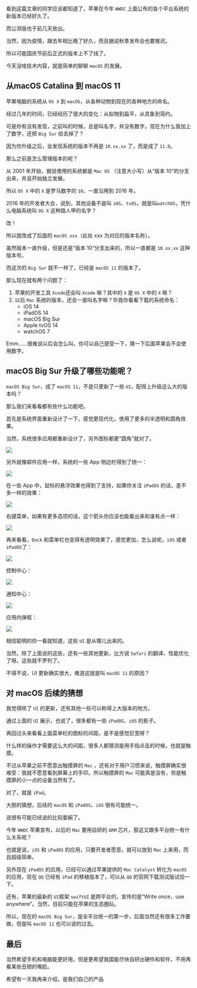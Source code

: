 

看到这篇文章的同学应该都知道了，苹果在今年 `WWDC` 上面公布的各个平台系统的新版本已经好久了。

而公测版也于前几天放出。

当然，因为疫情，跟去年相比晚了好久，而且据说秋季发布会也要推迟。

所以可能国庆节前后正式的版本上不了线了。

今天没啥技术内容，就是简单的聊聊 `macOS` 的发展。

## 从macOS Catalina 到 macOS 11

苹果电脑的系统从 `OS X` 到 `macOS`，从各种动物到现在的各种地方的命名。

经过几年的时间，已经经历了很大的变化：从拟物到扁平，从具象到简约。

可是你有没有发现，之前叫的时候，总是叫名字，并没有数字，现在为什么我加上了数字，还把 `Big Sur` 给去掉了？

因为你升级之后，会发现系统的版本不再是 `10.xx.xx` 了，而是成了 `11.0`。

那么之前是怎么管理版本的呢？

从 2001 年开始，据说使用的系统都是 `Mac OS` （注意大小写）从“版本 10”的分支出来，并且开始独立发展。

所以 `OS X` 中的 `X` 是罗马数字的 `10`，一直沿用到 2016 年。

2016 年的开发者大会，说到，其他设备不是叫 `iOS`、`tvOS`，就是叫`watchOS`，凭什么电脑系统叫 `OS X` 这种路人甲的名字？

改！

所以就改成了后面的 `macOS xxx`（此处 xxx 为对应的版本名称）。	

虽然版本一直升级，但是还是“版本 10”分支出来的，所以一直都是 `10.xx.xx` 这种版本号。

而这次的 `Big Sur` 就不一样了，已经是 `macOS 11` 的版本了。

那么现在就有两个问题了：

1. 苹果的开发工具 `Xcode`还会叫 `Xcode` 嘛？其中的 `X` 是 `OS X` 中的 `X` 嘛？
2. 以后 `Mac` 系统的版本，还会一直叫名字嘛？毕竟你看看下载的系统命名：
   * iOS 14
   * iPadOS 14
   * macOS Big Sur
   * Apple tvOS 14
   * watchOS 7

Emm……很难说以后会怎么叫，你可以自己感受一下，猜一下后面苹果会不会使用数字。

## macOS Big Sur 升级了哪些功能呢？

`macOS Big Sur`，成了 `macOS 11`，不是只更新了一些 `UI`，配得上升级这么大的版本吗？

那么我们来看看都有些什么功能吧。

首先是系统界面重新设计了一下，感觉更现代化，使用了更多的半透明和圆角效果。

当然，系统很多应用都重新设计了，另外图标都更“圆角”就对了。

![](https://tva1.sinaimg.cn/large/007S8ZIlly1ghoarovsykj31ns0psq94.jpg)

另外就像邮件应用一样，系统的一些 App 侧边栏得到了统一：

![](https://tva1.sinaimg.cn/large/007S8ZIlly1ghoarmwif8j31ak0s0gos.jpg)

在一些 App 中，鼠标的悬浮效果也得到了支持，如果你关注 `iPadOS` 的话，差不多一样的效果：

![](https://tva1.sinaimg.cn/large/007S8ZIlly1ghoarqdlemj30sg03aaaa.jpg)

右键菜单，如果有更多选项的话，这个箭头你应该也能看出来和谁有点一样：

![](https://tva1.sinaimg.cn/large/007S8ZIlly1ghoarlmi2rj30ek0pe75j.jpg)

再来看看，`Dock` 和菜单栏也变得有透明效果了，感觉更加，怎么说呢，`iOS` 或者 `iPadOS`了：

![](https://tva1.sinaimg.cn/large/007S8ZIlly1ghoaro8uhxj30lq01aglo.jpg)

控制中心：

![](https://tva1.sinaimg.cn/large/007S8ZIlly1ghoarm84w1j30l00mejtc.jpg)

通知中心：

![](https://tva1.sinaimg.cn/large/007S8ZIlly1ghoarndlbmj30kc154djk.jpg)

应用内弹框：

![](https://tva1.sinaimg.cn/large/007S8ZIlly1ghoarnwshvj30eg0gomy5.jpg)

相信聪明的你一看就知道，这些 `UI` 是从哪儿出来的。

当然，除了上面说的这些，还有一些其他更新，比方说 `Safari` 的翻译、性能优化了呀。这些就不罗列了。

不得不说，UI 更新确实很大，难道这就是叫 `macOS 11` 的原因？

## 对 macOS 后续的猜想

我觉得除了 `UI` 的更新，还有其他一些可以称得上大版本的地方。

通过上面的 `UI` 展示，也说了，很多都有一些 `iPadOS`、`iOS` 的影子。

再回过头来看看上面菜单栏的图标的间距，是不是感觉巨宽呀？

什么样的操作才需要这么大的间距，很多人都猜测是用手指点击的时候，也就是触摸。

不过从苹果之前不愿意出触摸屏的 `Mac` ，还有对于用户习惯来说，触摸屏确实很难受：我就不愿意看到屏幕上的手印。所以触摸屏的 `Mac` 可能真是没有，但是触摸屏的小一点的设备当然有了。

对了，就是 `iPad`。

大胆的猜想，后续的 `macOS` 和 `iPadOS`、`iOS` 很有可能统一。

说很有可能已经说的比较委婉了。

今年 `WWDC` 苹果宣布，以后的 `Mac` 要用自研的 `ARM` 芯片，那这又跟多平台统一有什么关系呢？

也就是说，`iOS` 和 `iPadOS` 的应用，只要开发者愿意，就可以放到 `Mac` 上来用，而且超级简单。

另外现在 `iPadOS` 的应用，已经可以通过苹果提供的 `Mac Catalyst` 转化为 `macOS` 的应用，现在 `QQ` 已经有 `iPad` 的移植版本了，可以从 `QQ` 的官网下载测试版试验一下。

还有，苹果的最新的 `UI`框架 `swiftUI` 是跨平台的，宣传的是“Write once，use anywhere”。当然，目前只能在苹果的生态圈玩。

所以，现在的 `macOS Big Sur`，是全平台统一的第一步，后面当然还有很多工作要做，但是叫 `macOS 11` 也可以说的过去。

## 最后

当然希望手机和电脑能更好用，但是更希望我国能尽快自研出硬件和软件，不用再看某些丑陋的嘴脸。

希望有一天我再来介绍，是我们自己的产品

